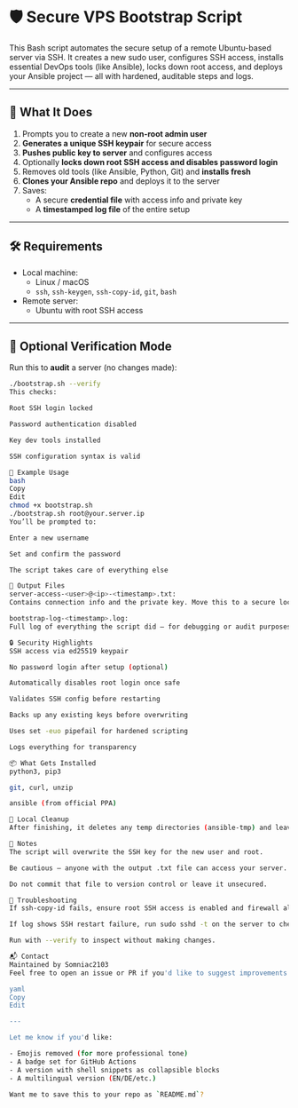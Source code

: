 # 🛡️ Secure VPS Bootstrap Script

This Bash script automates the secure setup of a remote Ubuntu-based server via SSH. It creates a new sudo user, configures SSH access, installs essential DevOps tools (like Ansible), locks down root access, and deploys your Ansible project — all with hardened, auditable steps and logs.

---

## 🚀 What It Does

1. Prompts you to create a new **non-root admin user**
2. **Generates a unique SSH keypair** for secure access
3. **Pushes public key to server** and configures access
4. Optionally **locks down root SSH access and disables password login**
5. Removes old tools (like Ansible, Python, Git) and **installs fresh**
6. **Clones your Ansible repo** and deploys it to the server
7. Saves:
   - A secure **credential file** with access info and private key
   - A **timestamped log file** of the entire setup

---

## 🛠️ Requirements

- Local machine:
  - Linux / macOS
  - `ssh`, `ssh-keygen`, `ssh-copy-id`, `git`, `bash`
- Remote server:
  - Ubuntu with root SSH access

---

## 🧪 Optional Verification Mode

Run this to **audit** a server (no changes made):

```bash
./bootstrap.sh --verify
This checks:

Root SSH login locked

Password authentication disabled

Key dev tools installed

SSH configuration syntax is valid

🔐 Example Usage
bash
Copy
Edit
chmod +x bootstrap.sh
./bootstrap.sh root@your.server.ip
You’ll be prompted to:

Enter a new username

Set and confirm the password

The script takes care of everything else

📁 Output Files
server-access-<user>@<ip>-<timestamp>.txt:
Contains connection info and the private key. Move this to a secure location!

bootstrap-log-<timestamp>.log:
Full log of everything the script did — for debugging or audit purposes.

🔒 Security Highlights
SSH access via ed25519 keypair

No password login after setup (optional)

Automatically disables root login once safe

Validates SSH config before restarting

Backs up any existing keys before overwriting

Uses set -euo pipefail for hardened scripting

Logs everything for transparency

📦 What Gets Installed
python3, pip3

git, curl, unzip

ansible (from official PPA)

🧹 Local Cleanup
After finishing, it deletes any temp directories (ansible-tmp) and leaves only the log and credentials.

📌 Notes
The script will overwrite the SSH key for the new user and root.

Be cautious — anyone with the output .txt file can access your server.

Do not commit that file to version control or leave it unsecured.

🧠 Troubleshooting
If ssh-copy-id fails, ensure root SSH access is enabled and firewall allows port 22.

If log shows SSH restart failure, run sudo sshd -t on the server to check config.

Run with --verify to inspect without making changes.

📬 Contact
Maintained by Somniac2103
Feel free to open an issue or PR if you'd like to suggest improvements!

yaml
Copy
Edit

---

Let me know if you'd like:

- Emojis removed (for more professional tone)
- A badge set for GitHub Actions
- A version with shell snippets as collapsible blocks
- A multilingual version (EN/DE/etc.)

Want me to save this to your repo as `README.md`?